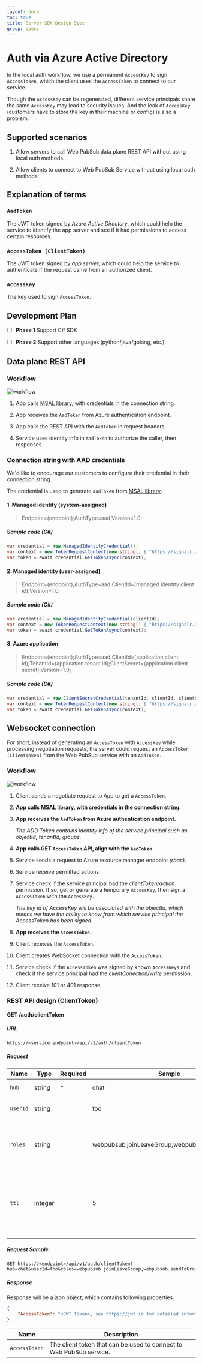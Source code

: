 ```yaml
---
layout: docs
toc: true
title: Server SDK Design Spec
group: specs
---
```


# Auth via Azure Active Directory

In the local auth workflow, we use a permanent `AccessKey` to sign `AccessToken`, which the client uses the `AccessToken` to connect to our service.

Though the `AccessKey` can be regenerated, different service principals share the same `AccessKey` may lead to security issues. And the leak of `AccessKey` (customers have to store the key in their machine or config) is also a problem.

## Supported scenarios

1. Allow servers to call Web PubSub data plane REST API without using local auth methods.

2. Allow clients to connect to Web PubSub Service without using local auth methods.

## Explanation of terms

### `AadToken`

The JWT token signed by _Azure Active Directory_, which could help the service to identify the app server and see if it had permissions to access certain resources.

### `AccessToken (ClientToken)`

The JWT token signed by _app server_, which could help the service to authenticate if the request came from an authorized client.

### `AccessKey`

The key used to sign `AccessToken`.

## Development Plan

- [ ] **Phase 1** Support C# SDK

- [ ] **Phase 2** Support other languages (python/java/golang, etc.)

## Data plane REST API

### Workflow

![workflow](../images/aad-rest-api-workflow.png)

1. App calls [MSAL library](https://docs.microsoft.com/en-us/azure/active-directory/develop/msal-overview), with credentials in the connection string.

2. App receives the `AadToken` from Azure authentication endpoint.

3. App calls the REST API with the `AadToken` in request headers.

4. Service uses identity info in `AadToken` to authorize the caller, then responses.

### Connection string with AAD credentials

We'd like to encourage our customers to configure their credential in their connection string.

The credential is used to generate `AadToken` from [MSAL library](https://docs.microsoft.com/en-us/azure/active-directory/develop/msal-overview).

#### 1. Managed identity (system-assigned)

> Endpoint=(endpoint);AuthType=aad;Version=1.0;

##### Sample code (C#)

```C#
var credential = new ManagedIdentityCredential();
var context = new TokenRequestContext(new string[] { "https://signalr.azure.com/.default" });
var token = await credential.GetTokenAsync(context);
```

#### 2. Managed identity (user-assigned)

> Endpoint=(endpoint);AuthType=aad;ClientId=(managed identity client id);Version=1.0;

##### Sample code (C#)

```C#
var credential = new ManagedIdentityCredential(clientId);
var context = new TokenRequestContext(new string[] { "https://signalr.azure.com/.default" });
var token = await credential.GetTokenAsync(context);
```

#### 3. Azure application 

> Endpoint=(endpoint);AuthType=aad;ClientId=(application client id);TenantId=(application tenant id);ClientSecret=(application client secret);Version=1.0;

##### Sample code (C#)

```C#
var credential = new ClientSecretCredential(tenantId, clientId, clientSecret);
var context = new TokenRequestContext(new string[] { "https://signalr.azure.com/.default" });
var token = await credential.GetTokenAsync(context);
```

## Websocket connection

For short, instead of generating an `AccessToken` with `AccessKey` while processing negotiation requests,
the server could request an `AccessToken (ClientToken)` from the Web PubSub service with an `AadToken`.

### Workflow

![workflow](../images/aad-websocket-connection-workflow.png)

1. Client sends a negotiate request to App to get a `AccessToken`.

2. **App calls [MSAL library](https://docs.microsoft.com/en-us/azure/active-directory/develop/msal-overview), with credentials in the connection string.**

3. **App receives the `AadToken` from Azure authentication endpoint.**

    _The ADD Token contains identity info of the service principal such as objectId, tenantId, groups._

4. **App calls GET `AccessToken` API, align with the `AadToken`.**

5. Service sends a request to Azure resource manager endpoint _(rbac)_.

6. Service receive permitted actions.

7. Service check if the service principal had the _clientToken/action_ permission. If so, get or generate a temporary `AccessKey`, then sign a `AccessToken` with the `AccessKey`.

    _The key id of AccessKey will be associated with the objectId, which means we have the ability to know from which service principal the AccessToken has been signed._

8. **App receives the `AccessToken`.**

9. Client receives the `AccessToken`.

10. Client creates WebSocket connection with the `AccessToken`.

11. Service check if the `AccessToken` was signed by known `AccessKeys` and check if the service principal had the _clientConection/write_ permission.

12. Client receive 101 or 401 response.

### REST API design (ClientToken)

#### GET /auth/clientToken

##### URL

`https://<service endpoint>/api/v1/auth/clientToken`

##### Request

| Name | Type | Required | Sample | Description |
|---|---|---|---|---|
| `hub` | string | \* | chat | The hub name |
| `userId` | string | | foo | The userId for the client |
| `roles` | string | | webpubsub.joinLeaveGroup,webpubsub.sendToGroup | The roles that the client will have, separated by comma. |
| `ttl` | integer | | 5 | The time-to-live minutes for the access token. If not set, the default value is 60 minutes. |

##### Request Sample

```url
GET https://<endpoint>/api/v1/auth/clientToken?hub=chat&userId=foo&roles=webpubsub.joinLeaveGroup,webpubsub.sendToGroup
```

##### Response

Response will be a json object, which contains following properties.

```json
{
    "AccessToken": "<JWT Token>, see https://jwt.io for detailed information.",
}
```

| Name | Description |
|---|---|
| `AccessToken` | The client token that can be used to connect to Web PubSub service. |